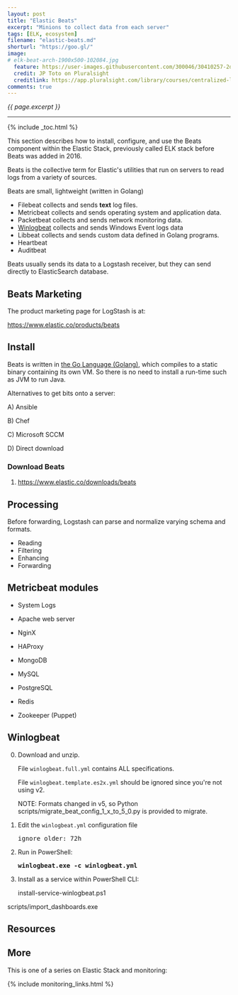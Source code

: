```yaml
---
layout: post
title: "Elastic Beats"
excerpt: "Minions to collect data from each server"
tags: [ELK, ecosystem]
filename: "elastic-beats.md"
shorturl: "https://goo.gl/"
image:
# elk-beat-arch-1900x500-102084.jpg
  feature: https://user-images.githubusercontent.com/300046/30410257-2d3fa8b0-98c7-11e7-9467-d35837b592a2.jpg
  credit: JP Toto on Pluralsight
  creditlink: https://app.pluralsight.com/library/courses/centralized-logging-elastic-stack/table-of-contents
comments: true
---
```

<i>{{ page.excerpt }}</i>
<hr />

{% include _toc.html %}

This section describes how to install, configure, and use the Beats component within the Elastic Stack, previously called ELK stack before Beats was added in 2016.

Beats is the collective term for Elastic's utilities that run on servers to read logs from a variety of sources.

Beats are small, lightweight (written in Golang)

* Filebeat collects and sends <strong>text</strong> log files.
* Metricbeat collects and sends operating system and application data.
* Packetbeat collects and sends network monitoring data.
* <a href="#Winlogbeat">Winlogbeat</a> collects and sends Windows Event logs data
* Libbeat collects and sends custom data defined in Golang programs.
* Heartbeat
* Auditbeat

Beats usually sends its data to a Logstash receiver, but they can send directly to ElasticSearch database.


## Beats Marketing

The product marketing page for LogStash is at:

  <a target="_blank" href="https://www.elastic.co/products/beats">
                      https://www.elastic.co/products/beats</a>

## Install

Beats is written in [the Go Language (Golang)](/golang/), which compiles to a static binary containing its own VM. So there is no need to install a run-time such as JVM to run Java.

Alternatives to get bits onto a server:

A) Ansible

B) Chef

C) Microsoft SCCM

D) Direct download

### Download Beats

1. https://www.elastic.co/downloads/beats



## Processing

Before forwarding, Logstash can parse and normalize varying schema and formats.

   * Reading
   * Filtering
   * Enhancing
   * Forwarding

## Metricbeat modules

   * System Logs
   * Apache web server
   * NginX
   * HAProxy

   * MongoDB
   * MySQL
   * PostgreSQL
   * Redis

   * Zookeeper (Puppet)


<a name="Winlogbeat"></a>

## Winlogbeat

0. Download and unzip.

   File `winlogbeat.full.yml` contains ALL specifications.

   File `winlogbeat.template.es2x.yml` should be ignored since you're not using v2.

   NOTE: Formats changed in v5, so Python scripts/migrate_beat_config_1_x_to_5_0.py is provided to migrate.

0. Edit the `winlogbeat.yml` configuration file 

   <pre>
   ignore_older: 72h
   </pre>

0. Run in PowerShell: 

   <tt><strong>winlogbeat.exe -c winlogbeat.yml
   </strong></tt>

0. Install as a service within PowerShell CLI:

   install-service-winlogbeat.ps1

scripts/import_dashboards.exe



## Resources

## More #

This is one of a series on Elastic Stack and monitoring:

{% include monitoring_links.html %}
